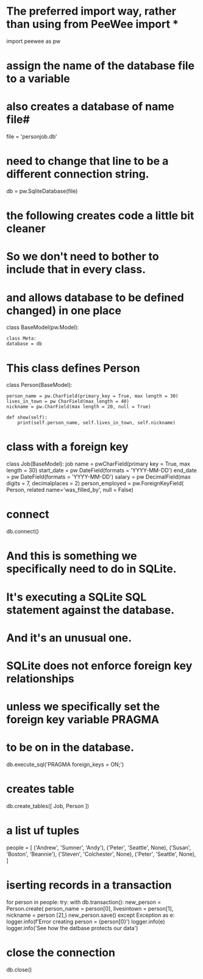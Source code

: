 # The preferred import way, rather than using from PeeWee import * #
import peewee as pw

# assign the name of the database file to a variable #
# also creates a database of name file#
file = 'personjob.db'

# need to change that line to be a different connection string. #
db = pw.SqliteDatabase(file)

# the following creates code a little bit cleaner #
# So we don't need to bother to include that in every class. #
# and allows database to be defined changed) in one place #
class BaseModel(pw.Model):

	class Meta:
	database = db

# This class defines Person #
class Person(BaseModel):

	person_name = pw.CharField(primary_key = True, max length = 30)
	lives_in_town = pw CharField(max_length = 40) 
	nickname = pw.CharField(max length = 20, null = True)

	def show(self):
		print(self.person_name, self.lives_in_town, self.nickname)
		
# class with a foreign key #
class Job(BaseModel):
	job name = pwCharField(primary key = True, max length = 30) 
	start_date = pw DateField(formats = 'YYYY-MM-DD')
	end_date = pw DateField(formats = 'YYYY-MM-DD') 
	salary = pw DecimalField(max digits = 7, decimalplaces = 2) 
	person_employed = pw.ForeignKeyField(
		Person, related name='was_filled_by', null = False)
		
#  connect #
db.connect()

# And this is something we specifically need to do in SQLite. #
# It's executing a SQLite SQL statement against the database. #
# And it's an unusual one. #
# SQLite does not enforce foreign key relationships #
# unless we specifically set the foreign key variable PRAGMA #
# to be on in the database. #
db.execute_sql('PRAGMA foreign_keys = ON;')

# creates table #
db.create_tables([ Job, Person ])

# a list uf tuples #
people = [
	('Andrew', 'Sumner', 'Andy'), 
	('Peter', 'Seattle', None), 
	('Susan', 'Boston', 'Beannie'), 
	('Steven', 'Colchester', None), 
	('Peter', 'Seattle', None),
]

# iserting records in a transaction #
for person in people:
	try:
		with db.transaction(): 
			new_person = Person.create( person_name = person[0], livesintown = person[1], nickname = person	[2],) 
			new_person.save() 
	except Exception as e:
		logger.info(f'Error creating person = {person[0}') 
		logger.info(e)
		logger.info('See how the datbase protects our data')
		
# close the connection #
db.close()

